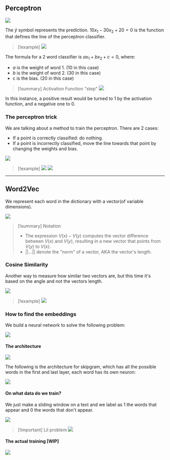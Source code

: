 ## Perceptron

![](../z_images/Pasted%20image%2020240204194848.png)

The $\hat{y}$ symbol represents the prediction.
$10x_1 - 30x_2 + 20 = 0$ is the function that defines the line of the perceptron classifier.

> [!example]
> ![](../z_images/Pasted%20image%2020240204203826.png)


The formula for a 2 word classifier is $ax_1 + bx_2 + c = 0$, where:
- $a$ is the weight of word 1. (10 in this case)
- $b$ is the weight of word 2. (30 in this case)
- c is the bias. (20 in this case)

> [!summary] Activation Function "step"
> ![](../z_images/Pasted%20image%2020240204195138.png)


In this instance, a positive result would be turned to 1 by the activation function, and a negative one to 0.


### The perceptron trick

We are talking about a method to train the perceptron.
There are 2 cases:
- If a point is correctly classified: do nothing.
- If a point is incorrectly classified, move the line towards that point by changing the weights and bias.

![](../z_images/Pasted%20image%2020240204215952.png)

> [!example]
> ![](../z_images/Pasted%20image%2020240204220617.png)
> ![](../z_images/Pasted%20image%2020240204220729.png)

---

## Word2Vec

We represent each word in the dictionary with a vector(of variable dimensions).

![](../z_images/Pasted%20image%2020240204232528.png)

> [!summary] Notation
> - The expression $V(x) - V(y)$ computes the vector difference between $V(x)$ and $V(y)$, resulting in a new vector that points from $V(y)$ to $V(x)$.
> - $||...||$ denote the "norm" of a vector, AKA the vector's length.


### Cosine Similarity

Another way to measure how similar two vectors are, but this time it's based on the angle and not the vectors length.

![](../z_images/Pasted%20image%2020240204235349.png)

> [!example]
> ![](../z_images/Pasted%20image%2020240204235410.png)


### How to find the embeddings

We build a neural network to solve the following problem:

![](../z_images/Pasted%20image%2020240205000428.png)

#### The architecture

![](../z_images/Pasted%20image%2020240205001647.png)


The following is the architecture for skipgram, which has all the possible words in the first and last layer, each word has its own neuron:

![](../z_images/Pasted%20image%2020240205001701.png)

#### On what data do we train?

We just make a sliding window on a text and we label as 1 the words that appear and 0 the words that don't appear.

![](../z_images/Pasted%20image%2020240205001522.png)

> [!important] Lil problem
> ![](../z_images/Pasted%20image%2020240205002454.png)


#### The actual training [WIP]

![](../z_images/Pasted%20image%2020240205122552.png)
